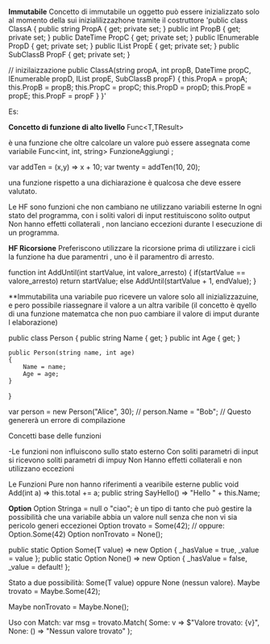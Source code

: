 **Immutabile**
Concetto di immutabile un oggetto può essere inizializzato solo al momento della sui inizialilizzazhone tramite il costruttore
'public class ClassA
{
public string PropA { get; private set; }
public int PropB { get; private set; }
public DateTime PropC { get; private set; }
public IEnumerable<double> PropD { get; private set; }
public IList<string> PropE { get; private set; }
public SubClassB PropF { get; private set; }

// inizilaizzazione
public ClassA(string propA, int propB, DateTime propC,
IEnumerable<double> propD, IList<string> propE, SubClassB
propF)
{
this.PropA = propA;
this.PropB = propB;
this.PropC = propC;
this.PropD = propD;
this.PropE = propE;
this.PropF = propF
}
}'

Es:


**Concetto di funzione di alto livello**
Func<T,TResult>

è una funzione che oltre calcolare un valore può essere assegnata come variabile
Func<int, int, string> FunzioneAggiungi ;

var addTen = (x,y) => x + 10;
var twenty = addTen(10, 20);

una funzione rispetto a una dichiarazione è qualcosa che deve essere valutato.


Le HF sono funzioni che non cambiano ne utilizzano variabili esterne 
In ogni stato del programma, con i soliti valori di input restituiscono solito output
Non hanno effetti collaterali , non lanciano eccezioni durante l esecuzione di un programma.

**HF Ricorsione**
Preferiscono utilizzare la ricorsione prima di utilizzare i cicli
la funzione ha due paramentri , uno è il paramentro di arresto.

function int AddUntil(int startValue, int valore_arresto)
{
if(startValue == valore_arresto)
return startValue;
else
AddUntil(startValue + 1, endValue);
}

**Immutabilita
una variabile puo ricevere un valore solo all inizializzazuine,  e pero possibile riassegnare il valore a un altra varibile
(il concetto è qyello di una funzione matematca che non puo cambiare il valore di imput durante l elaborazione)

public class Person
{
    public string Name { get; }
    public int Age { get; }

    public Person(string name, int age)
    {
        Name = name;
        Age = age;
    }
}

var person = new Person("Alice", 30);
// person.Name = "Bob"; // Questo genererà un errore di compilazione



Concetti base delle funzioni 

-Le funzioni non influiscono sullo stato esterno
Con soliti parametri di input si ricevono soliti parametri di impuy
Non Hanno effetti collaterali e non utilizzano eccezioni

Le Funzioni Pure non hanno riferimenti a vearibile esterne
public void Add(int a) => this.total += a;
public string SayHello() => "Hello " + this.Name;




**Option<T>**
Option<string> Stringa = null o "ciao";
è un tipo di tanto che può gestire la possibilità che una  variabile abbia un valore null senza che non vi sia pericolo generi eccezionei
Option<int> trovato = Some(42); // oppure: Option<int>.Some(42)
Option<int> nonTrovato = None();

public static Option<T> Some(T value) => new Option<T> { _hasValue = true, _value = value };
public static Option<T> None() => new Option<T> { _hasValue = false, _value = default! };

Stato a due possibilità: Some(T value) oppure None (nessun valore).
Maybe<int> trovato = Maybe.Some(42);

Maybe<int> nonTrovato = Maybe.None<int>();

Uso con Match: var msg = trovato.Match( Some: v => $"Valore trovato: {v}", None: () => "Nessun valore trovato" );
